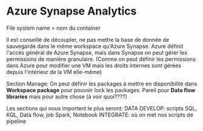 # Azure Synapse Analytics

File system name = nom du container

Il est conseillé de découpler, ne pas mettre la base de donnée de sauvegarde dans le même workspace qu'Azure Synapse.
Azure définit l'accès général de Azure Synapse, mais dans Synapse on peut gérer les permissions de manière granulaire. (Comme on peut définir les permissions dans Azure pour modifier une VM mais les droits internes sont gérées depuis l'intérieur de la VM elle-même)

Section Manage:
On peut définir les packages à mettre en disponibilité dans **Workspace package** pour pouvoir lock les packages.
Pareil pour **Data flow libraries** mais pour autre chose (à voir quoi????)

Les sections qui nous importent le plus seront:
DATA
DEVELOP: scripts SQL, KQL, Data flow, job Spark, Notebook
INTEGRATE: où on met nos scripts de pipeline